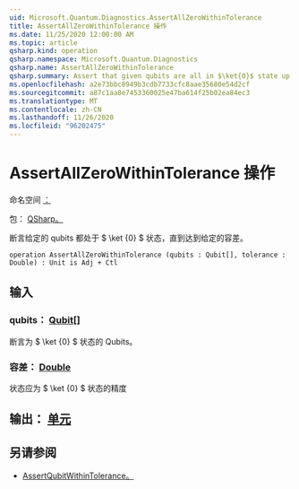 ```yaml
---
uid: Microsoft.Quantum.Diagnostics.AssertAllZeroWithinTolerance
title: AssertAllZeroWithinTolerance 操作
ms.date: 11/25/2020 12:00:00 AM
ms.topic: article
qsharp.kind: operation
qsharp.namespace: Microsoft.Quantum.Diagnostics
qsharp.name: AssertAllZeroWithinTolerance
qsharp.summary: Assert that given qubits are all in $\ket{0}$ state up to a given tolerance.
ms.openlocfilehash: a2e73bbc8949b3cdb7733cfc8aae35680e54d2cf
ms.sourcegitcommit: a87c1aa8e7453360025e47ba614f25b02ea84ec3
ms.translationtype: MT
ms.contentlocale: zh-CN
ms.lasthandoff: 11/26/2020
ms.locfileid: "96202475"
---
```

# <a name="assertallzerowithintolerance-operation"></a>AssertAllZeroWithinTolerance 操作

命名空间 [：](xref:Microsoft.Quantum.Diagnostics)

包： [QSharp。](https://nuget.org/packages/Microsoft.Quantum.QSharp.Core)


断言给定的 qubits 都处于 $ \ket {0} $ 状态，直到达到给定的容差。

```qsharp
operation AssertAllZeroWithinTolerance (qubits : Qubit[], tolerance : Double) : Unit is Adj + Ctl
```


## <a name="input"></a>输入

### <a name="qubits--qubit"></a>qubits： [Qubit](xref:microsoft.quantum.lang-ref.qubit)[]

断言为 $ \ket {0} $ 状态的 Qubits。


### <a name="tolerance--double"></a>容差： [Double](xref:microsoft.quantum.lang-ref.double)

状态应为 $ \ket {0} $ 状态的精度



## <a name="output--unit"></a>输出： [单元](xref:microsoft.quantum.lang-ref.unit)



## <a name="see-also"></a>另请参阅

- [AssertQubitWithinTolerance。](xref:Microsoft.Quantum.Diagnostics.AssertQubitWithinTolerance)